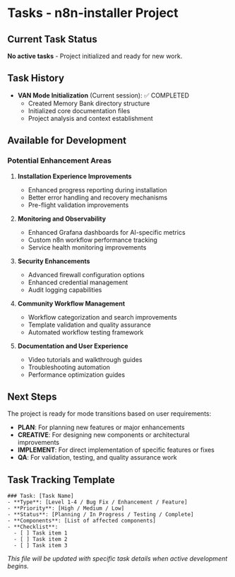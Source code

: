 # Tasks - n8n-installer Project

## Current Task Status
**No active tasks** - Project initialized and ready for new work.

## Task History
- **VAN Mode Initialization** (Current session): ✅ COMPLETED
  - Created Memory Bank directory structure
  - Initialized core documentation files
  - Project analysis and context establishment

## Available for Development

### Potential Enhancement Areas
1. **Installation Experience Improvements**
   - Enhanced progress reporting during installation
   - Better error handling and recovery mechanisms
   - Pre-flight validation improvements

2. **Monitoring and Observability**
   - Enhanced Grafana dashboards for AI-specific metrics
   - Custom n8n workflow performance tracking
   - Service health monitoring improvements

3. **Security Enhancements**
   - Advanced firewall configuration options
   - Enhanced credential management
   - Audit logging capabilities

4. **Community Workflow Management**
   - Workflow categorization and search improvements
   - Template validation and quality assurance
   - Automated workflow testing framework

5. **Documentation and User Experience**
   - Video tutorials and walkthrough guides
   - Troubleshooting automation
   - Performance optimization guides

## Next Steps
The project is ready for mode transitions based on user requirements:
- **PLAN**: For planning new features or major enhancements
- **CREATIVE**: For designing new components or architectural improvements
- **IMPLEMENT**: For direct implementation of specific features or fixes
- **QA**: For validation, testing, and quality assurance work

## Task Tracking Template
```
### Task: [Task Name]
- **Type**: [Level 1-4 / Bug Fix / Enhancement / Feature]
- **Priority**: [High / Medium / Low]
- **Status**: [Planning / In Progress / Testing / Complete]
- **Components**: [List of affected components]
- **Checklist**:
  - [ ] Task item 1
  - [ ] Task item 2
  - [ ] Task item 3
```

*This file will be updated with specific task details when active development begins.*
